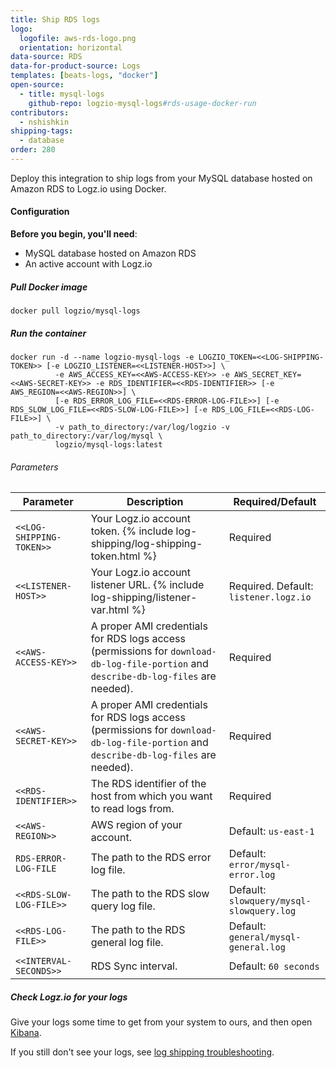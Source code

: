 ```yaml
---
title: Ship RDS logs
logo:
  logofile: aws-rds-logo.png
  orientation: horizontal
data-source: RDS
data-for-product-source: Logs
templates: [beats-logs, "docker"]
open-source:
  - title: mysql-logs
    github-repo: logzio-mysql-logs#rds-usage-docker-run
contributors:
  - nshishkin
shipping-tags:
  - database
order: 280
---
```


Deploy this integration to ship logs from your MySQL database hosted on Amazon RDS to Logz.io using Docker.

#### Configuration

**Before you begin, you'll need**:

* MySQL database hosted on Amazon RDS
* An active account with Logz.io


<div class="tasklist">

##### Pull Docker image

```shell
docker pull logzio/mysql-logs
```

##### Run the container

```
docker run -d --name logzio-mysql-logs -e LOGZIO_TOKEN=<<LOG-SHIPPING-TOKEN>> [-e LOGZIO_LISTENER=<<LISTENER-HOST>>] \
          -e AWS_ACCESS_KEY=<<AWS-ACCESS-KEY>> -e AWS_SECRET_KEY=<<AWS-SECRET-KEY>> -e RDS_IDENTIFIER=<<RDS-IDENTIFIER>> [-e AWS_REGION=<<AWS-REGION>>] \
          [-e RDS_ERROR_LOG_FILE=<<RDS-ERROR-LOG-FILE>>] [-e RDS_SLOW_LOG_FILE=<<RDS-SLOW-LOG-FILE>>] [-e RDS_LOG_FILE=<<RDS-LOG-FILE>>] \
          -v path_to_directory:/var/log/logzio -v path_to_directory:/var/log/mysql \
          logzio/mysql-logs:latest
```

###### Parameters

| Parameter | Description | Required/Default |
|---|---|---|
| `<<LOG-SHIPPING-TOKEN>>` | Your Logz.io account token. {% include log-shipping/log-shipping-token.html %}   | Required |
| `<<LISTENER-HOST>>` | Your Logz.io account listener URL. {% include log-shipping/listener-var.html %} | Required. Default: `listener.logz.io` |
| `<<AWS-ACCESS-KEY>>` | A proper AMI credentials for RDS logs access (permissions for `download-db-log-file-portion` and `describe-db-log-files` are needed). | Required |
| `<<AWS-SECRET-KEY>>` | A proper AMI credentials for RDS logs access (permissions for `download-db-log-file-portion` and `describe-db-log-files` are needed). | Required |
| `<<RDS-IDENTIFIER>>` |  The RDS identifier of the host from which you want to read logs from. | Required |
| `<<AWS-REGION>>` | AWS region of your account. | Default: `us-east-1` |
| `RDS-ERROR-LOG-FILE` | The path to the RDS error log file. | Default: `error/mysql-error.log` |
| `<<RDS-SLOW-LOG-FILE>>` | The path to the RDS slow query log file. | Default: `slowquery/mysql-slowquery.log` |
| `<<RDS-LOG-FILE>>` | The path to the RDS general log file. | Default: `general/mysql-general.log` |
| `<<INTERVAL-SECONDS>>` | RDS Sync interval. | Default: `60 seconds` |


##### Check Logz.io for your logs

Give your logs some time to get from your system to ours, and then open [Kibana](https://app.logz.io/#/dashboard/kibana).

If you still don't see your logs, see [log shipping troubleshooting]({{site.baseurl}}/user-guide/log-shipping/log-shipping-troubleshooting.html).
